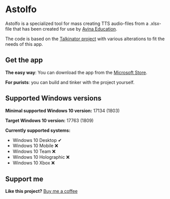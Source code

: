 # Astolfo
Astolfo is a specialized tool for mass creating TTS audio-files from a .xlsx-file that has been created for 
use by [Avina Education](https://www.avina-education.org/).

The code is based on the [Talkinator project](https://github.com/ikarago/Talkinator) with various alterations to fit the needs of this app.



## Get the app
**The easy way**: You can download the app from the [Microsoft Store](https://www.microsoft.com/store/apps/9N7S45HPWF8L).

**For purists**: you can build and tinker with the project yourself.



## Supported Windows versions
**Minimal supported Windows 10 version:** 17134 (1803)

**Target Windows 10 version:** 17763 (1809)

**Currently supported systems:**

* Windows 10 Desktop ✔
* Windows 10 Mobile ❌
* Windows 10 Team ❌
* Windows 10 Holographic ❌
* Windows 10 Xbox ❌


## Support me
**Like this project?** [Buy me a coffee](https://paypal.me/ikarago)

